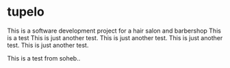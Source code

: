 # tupelo
This is a software development project for a hair salon and barbershop 
This is a test
This is just another test. 
This is just another test. 
This is just another test. 
This is just another test. 

This is a test from soheb..